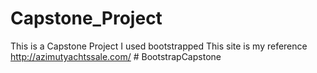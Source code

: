 # Capstone_Project
This is a Capstone Project 
I used bootstrapped
This site is my reference 
http://azimutyachtssale.com/
#   B o o t s t r a p C a p s t o n e  
 